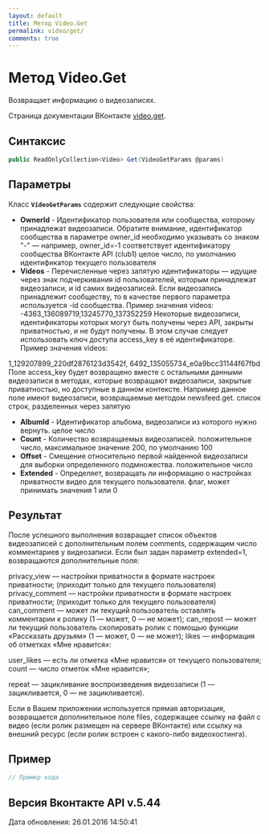 ```yaml
---
layout: default
title: Метод Video.Get
permalink: video/get/
comments: true
---
```

# Метод Video.Get
Возвращает информацию о видеозаписях.

Страница документации ВКонтакте [video.get](https://vk.com/dev/video.get).
## Синтаксис
``` csharp
public ReadOnlyCollection<Video> Get(VideoGetParams @params)
```

## Параметры
Класс **`VideoGetParams`** содержит следующие свойства:

+ **OwnerId** - Идентификатор пользователя или сообщества, которому принадлежат видеозаписи. Обратите внимание, идентификатор сообщества в параметре owner_id необходимо указывать со знаком "-" — например, owner_id=-1 соответствует идентификатору сообщества ВКонтакте API (club1)  целое число, по умолчанию идентификатор текущего пользователя
+ **Videos** - Перечисленные через запятую идентификаторы — идущие через знак подчеркивания id пользователей, которым принадлежат видеозаписи, и id самих видеозаписей. Если видеозапись принадлежит сообществу, то в качестве первого параметра используется -id сообщества.
Пример значения videos: 
-4363_136089719,13245770_137352259 
Некоторые видеозаписи, идентификаторы которых могут быть получены через API, закрыты приватностью, и не будут получены. В этом случае следует использовать ключ доступа access_key в её идентификаторе. Пример значения videos: 

1_129207899_220df2876123d3542f, 6492_135055734_e0a9bcc31144f67fbd 
Поле access_key будет возвращено вместе с остальными данными видеозаписи в методах, которые возвращают видеозаписи, закрытые приватностью, но доступные в данном контексте. Например данное поле имеют видеозаписи, возвращаемые методом newsfeed.get. список строк, разделенных через запятую
+ **AlbumId** - Идентификатор альбома, видеозаписи из которого нужно вернуть. целое число
+ **Count** - Количество возвращаемых видеозаписей. положительное число, максимальное значение 200, по умолчанию 100
+ **Offset** - Смещение относительно первой найденной видеозаписи для выборки определенного подмножества. положительное число
+ **Extended** - Определяет, возвращать ли информацию о настройках приватности видео для текущего пользователя. флаг, может принимать значения 1 или 0

## Результат
После успешного выполнения возвращает список объектов видеозаписей с дополнительным полем comments, содержащим число комментариев  у видеозаписи. 
Если был задан параметр extended=1, возвращаются дополнительные поля: 

privacy_view — настройки приватности в формате настроек приватности; (приходит только для текущего пользователя) 
privacy_comment — настройки приватности в формате настроек приватности; (приходит только для текущего пользователя) 
can_comment — может ли текущий пользователь оставлять комментарии к ролику (1 — может, 0 — не может); 
can_repost — может ли текущий пользователь скопировать ролик с помощью функции «Рассказать друзьям» (1 — может, 0 — не может); 
likes — информация об отметках «Мне нравится»: 

user_likes — есть ли отметка «Мне нравится» от текущего пользователя; 
count — число отметок «Мне нравится»; 

repeat — зацикливание воспроизведения видеозаписи (1 — зацикливается, 0 — не зацикливается). 

Если в Вашем приложении используется  прямая авторизация, возвращается дополнительное поле files, содержащее ссылку на файл с видео (если ролик размещен на сервере ВКонтакте) или ссылку на внешний ресурс (если ролик встроен с какого-либо видеохостинга).

## Пример
``` csharp
// Пример кода
```

## Версия Вконтакте API v.5.44
Дата обновления: 26.01.2016 14:50:41
